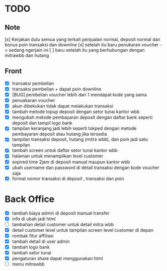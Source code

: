 # TODO

## Note

[x] Kerjakan dulu semua yang terkait penjualan normal, deposit normal dan bonus poin transaksi dan downline
[x] setelah itu baru penukaran voucher -> sedang ngerjain ini
[ ] baru setelah itu yang berhubungan dengan mitrawbb dan hutang

## Front

-   [x] transaksi pembelian
-   [x] transaksi pembelian + dapat poin downline
-   [x] [BUG] pembelian voucher lebih dari 1 mendapat kode yang sama
-   [x] penuakaran voucher
-   [x] akun dibekukan tidak dapat melakukan transaksi
-   [x] tambah metode topup deposit dengan setor tunai kantor wbb
-   [x] mengubah metode pembayaran deposit dengan daftar bank seperti deposit dan tampil logo bank
-   [x] tampilan keranjang jadi lebih seperti tokped dengan metode pembayaran deposit atau hutang jika tersedia
-   [x] tampilan transaksi deposit, hutang (mitra wbb), dan poin jadi satu tampilan
-   [x] tambah screen untuk daftar setor tunai kantor wbb
-   [x] halaman untuk menampilkan level customer
-   [x] expired time 2jam di deposit manual maupun kantor wbb
-   [x] ubah username dan password di detail transaksi dengan kode voucher saja
-   [x] format nomor transaksi di deposit , transaksi dan poin

# Back Office

-   [x] tambah biaya admin di deposit manual transfer
-   [x] info di ubah jadi html
-   [ ] tambahan detail customer untuk detail mitra wbb
-   [x] detail customer level untuk tampilan screen level customer di depan
-   [x] rombak fitur affiliasi
-   [x] tambah detail di user admin
-   [x] tambah logo bank
-   [x] tambah setor tunai
-   [x] pengaturan share dapat menggunakan html
-   [ ] menu mitrawbb
